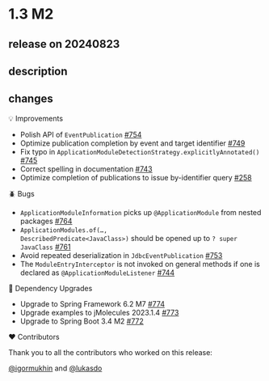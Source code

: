 # 1.3 M2

## release on 20240823

## description

## changes

💡 Improvements

* Polish API of <code>EventPublication</code> <a href="https://github.com/spring-projects/spring-modulith/issues/754" data-hovercard-type="issue" data-hovercard-url="/spring-projects/spring-modulith/issues/754/hovercard">#754</a>
* Optimize publication completion by event and target identifier <a href="https://github.com/spring-projects/spring-modulith/issues/749" data-hovercard-type="issue" data-hovercard-url="/spring-projects/spring-modulith/issues/749/hovercard">#749</a>
* Fix typo in <code>ApplicationModuleDetectionStrategy.explicitlyAnnotated()</code> <a href="https://github.com/spring-projects/spring-modulith/pull/745" data-hovercard-type="pull_request" data-hovercard-url="/spring-projects/spring-modulith/pull/745/hovercard">#745</a>
* Correct spelling in documentation <a href="https://github.com/spring-projects/spring-modulith/pull/743" data-hovercard-type="pull_request" data-hovercard-url="/spring-projects/spring-modulith/pull/743/hovercard">#743</a>
* Optimize completion of publications to issue by-identifier query <a href="https://github.com/spring-projects/spring-modulith/issues/258" data-hovercard-type="issue" data-hovercard-url="/spring-projects/spring-modulith/issues/258/hovercard">#258</a>

🪲 Bugs

* <code>ApplicationModuleInformation</code> picks up <code>@ApplicationModule</code> from nested packages <a href="https://github.com/spring-projects/spring-modulith/issues/764" data-hovercard-type="issue" data-hovercard-url="/spring-projects/spring-modulith/issues/764/hovercard">#764</a>
* <code>ApplicationModules.of(…, DescribedPredicate&lt;JavaClass&gt;)</code> should be opened up to <code>? super JavaClass</code> <a href="https://github.com/spring-projects/spring-modulith/issues/761" data-hovercard-type="issue" data-hovercard-url="/spring-projects/spring-modulith/issues/761/hovercard">#761</a>
* Avoid repeated deserialization in <code>JdbcEventPublication</code> <a href="https://github.com/spring-projects/spring-modulith/issues/753" data-hovercard-type="issue" data-hovercard-url="/spring-projects/spring-modulith/issues/753/hovercard">#753</a>
* The <code>ModuleEntryInterceptor</code> is not invoked on general methods if one is declared as <code>@ApplicationModuleListener</code> <a href="https://github.com/spring-projects/spring-modulith/issues/744" data-hovercard-type="issue" data-hovercard-url="/spring-projects/spring-modulith/issues/744/hovercard">#744</a>

🔨 Dependency Upgrades

* Upgrade to Spring Framework 6.2 M7 <a href="https://github.com/spring-projects/spring-modulith/issues/774" data-hovercard-type="issue" data-hovercard-url="/spring-projects/spring-modulith/issues/774/hovercard">#774</a>
* Upgrade examples to jMolecules 2023.1.4 <a href="https://github.com/spring-projects/spring-modulith/issues/773" data-hovercard-type="issue" data-hovercard-url="/spring-projects/spring-modulith/issues/773/hovercard">#773</a>
* Upgrade to Spring Boot 3.4 M2 <a href="https://github.com/spring-projects/spring-modulith/issues/772" data-hovercard-type="issue" data-hovercard-url="/spring-projects/spring-modulith/issues/772/hovercard">#772</a>

❤️ Contributors

Thank you to all the contributors who worked on this release:

<a class="user-mention notranslate" data-hovercard-type="user" data-hovercard-url="/users/igormukhin/hovercard" data-octo-click="hovercard-link-click" data-octo-dimensions="link_type:self" href="https://github.com/igormukhin">@igormukhin</a> and <a class="user-mention notranslate" data-hovercard-type="user" data-hovercard-url="/users/lukasdo/hovercard" data-octo-click="hovercard-link-click" data-octo-dimensions="link_type:self" href="https://github.com/lukasdo">@lukasdo</a>

